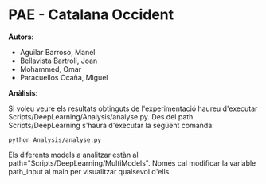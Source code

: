 # PAE - Catalana Occident

**Autors:**
- Aguilar Barroso, Manel
- Bellavista Bartroli, Joan
- Mohammed, Omar
- Paracuellos Ocaña, Miguel


**Anàlisis**:

Si voleu veure els resultats obtinguts de l'experimentació haureu d'executar Scripts/DeepLearning/Analysis/analyse.py. Des del path Scripts/DeepLearning s'haurà d'executar la següent comanda:
```
python Analysis/analyse.py
```
Els diferents models a analitzar estàn al path="Scripts/DeepLearning/MultiModels". Només cal modificar la variable path_input al main per visualitzar qualsevol d'ells.
